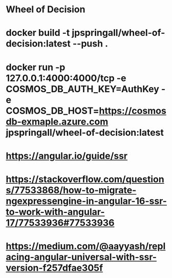 # Wheel of Decision

# docker build -t jpspringall/wheel-of-decision:latest --push .

# docker run -p 127.0.0.1:4000:4000/tcp -e COSMOS_DB_AUTH_KEY=AuthKey -e COSMOS_DB_HOST=https://cosmosdb-exmaple.azure.com jpspringall/wheel-of-decision:latest

# https://angular.io/guide/ssr

# https://stackoverflow.com/questions/77533868/how-to-migrate-ngexpressengine-in-angular-16-ssr-to-work-with-angular-17/77533936#77533936

# https://medium.com/@aayyash/replacing-angular-universal-with-ssr-version-f257dfae305f